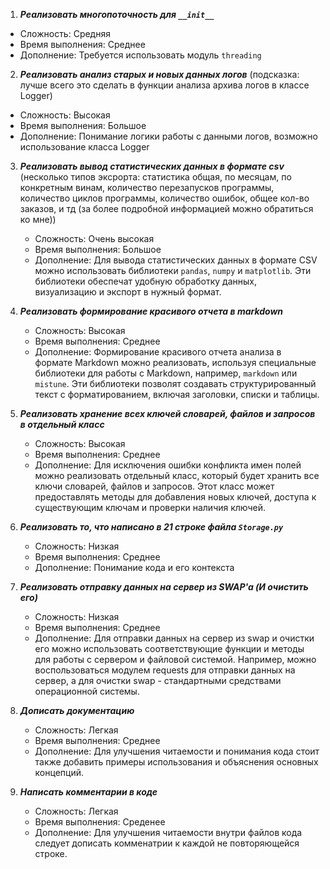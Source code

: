 1. ***Реализовать многопоточность для `__init__`***
  * Сложность: Средняя
  * Время выполнения: Среднее
  * Дополнение: Требуется использовать модуль `threading`

2. ***Реализовать анализ старых и новых данных логов*** (подсказка: лучше всего
                    это сделать в функции анализа архива логов в классе Logger)
  * Сложность: Высокая
  * Время выполнения: Большое
  * Дополнение: Понимание логики работы с данными логов, возможно использование класса Logger


3. ***Реализовать вывод статистических данных в формате csv*** (несколько типов эксрорта: статистика общая,
                                по месяцам, по конкретным винам, количество перезапусков программы,
                                количество циклов программы, количество ошибок, общее кол-во заказов,
                                и тд (за более подробной информацией можно обратиться ко мне))
   * Сложность: Очень высокая
   * Время выполнения: Большое
   * Дополнение: Для вывода статистических данных в формате CSV можно использовать библиотеки `pandas`, `numpy` и `matplotlib`. 
               Эти библиотеки обеспечат удобную обработку данных, визуализацию и экспорт в нужный формат.

4. ***Реализовать формирование красивого отчета в markdown***
   * Сложность: Высокая
   * Время выполнения: Среднее
   * Дополнение: Формирование красивого отчета анализа в формате Markdown можно реализовать, 
               используя специальные библиотеки для работы с Markdown, например, `markdown` или `mistune`. 
               Эти библиотеки позволят создавать структурированный текст с форматированием, включая заголовки, списки и таблицы.

5. ***Реализовать хранение всех ключей словарей, файлов и запросов в отдельный класс***
   * Сложность: Высокая
   * Время выполнения: Среднее
   * Дополнение: Для исключения ошибки конфликта имен полей можно реализовать отдельный класс, который будет хранить все ключи словарей, файлов и запросов. 
               Этот класс может предоставлять методы для добавления новых ключей, доступа к существующим ключам и проверки наличия ключей.

6. ***Реализовать то, что написано в 21 строке файла `Storage.py`***
   * Сложность: Низкая
   * Время выполнения: Среднее
   * Дополнение: Понимание кода и его контекста

7. ***Реализовать отправку данных на сервер из SWAP'a (И очистить его)***
   * Сложность: Низкая
   * Время выполнения: Среднее
   * Дополнение: Для отправки данных на сервер из swap и очистки его можно использовать соответствующие функции и методы 
               для работы с сервером и файловой системой. 
               Например, можно воспользоваться модулем requests для отправки данных на сервер, 
               а для очистки swap - стандартными средствами операционной системы.

8. ***Дописать документацию***
   * Сложность: Легкая
   * Время выполнения: Среднее
   * Дополнение: Для улучшения читаемости и понимания кода стоит также добавить примеры использования и объяснения основных концепций.

9. ***Написать комментарии в коде***
   * Сложность: Легкая
   * Время выполнения: Среденее
   * Дополнение: Для улучшения читаемости внутри файлов кода следует дописать комменатрии к каждой не повторяющейся строке.